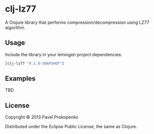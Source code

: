 # clj-lz77

A Clojure library that performs compression/decompression using LZ77 algorithm.

## Usage

Include the library in your leiningen project dependencies:

```clojure
[clj-lz77 "0.1.0-SNAPSHOT"]
```

## Examples

TBD

## License

Copyright © 2013 Pavel Prokopenko

Distributed under the Eclipse Public License, the same as Clojure.

